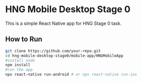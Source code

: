 # HNG Mobile Desktop Stage 0

This is a simple React Native app for HNG Stage 0 task.

## How to Run

```sh
git clone https://github.com/your-repo.git
cd hng-mobile-desktop-stage0/mobile-app/HNGMobileApp
#install node 
npm install
#run the app 
npx react-native run-android # or npx react-native run-ios